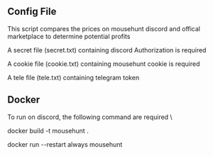 ## Config File 

This script compares the prices on mousehunt discord and offical marketplace to determine potential profits

A secret file (secret.txt) containing discord Authorization is required 

A cookie file (cookie.txt) containing mousehunt cookie is required 

A tele file (tele.txt) containing telegram token

## Docker

To run on discord, the following command are required \

docker build -t mousehunt . 

docker run --restart always mousehunt
